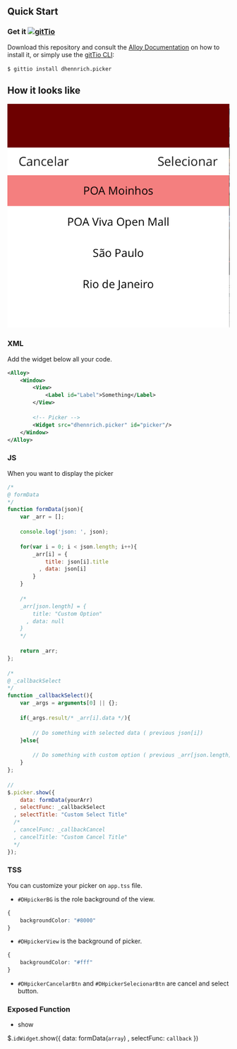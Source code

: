 ## Quick Start

### Get it [![gitTio](http://gitt.io/badge.svg)](http://gitt.io/component/dhennrich.picker)
Download this repository and consult the [Alloy Documentation](http://docs.appcelerator.com/titanium/latest/#!/guide/Alloy_XML_Markup-section-35621528_AlloyXMLMarkup-ImportingWidgets) on how to install it, or simply use the [gitTio CLI](http://gitt.io/cli):

`$ gittio install dhennrich.picker`

## How it looks like

![.Imagem](/assets/imagem.png)


### XML

Add the widget below all your code.
```xml
<Alloy>
    <Window>
        <View>
            <Label id="Label">Something</Label>
        </View>

        <!-- Picker -->
        <Widget src="dhennrich.picker" id="picker"/>
    </Window>
</Alloy>
```

### JS

When you want to display the picker

```js
/*
@ formData
*/
function formData(json){
    var _arr = [];

    console.log('json: ', json);

    for(var i = 0; i < json.length; i++){
        _arr[i] = {
            title: json[i].title
          , data: json[i]
        }
    }

    /*
    _arr[json.length] = {
        title: "Custom Option"
      , data: null
    }
    */

    return _arr;
};

/*
@ _callbackSelect
*/
function _callbackSelect(){
    var _args = arguments[0] || {};

    if(_args.result/* _arr[i].data */){

        // Do something with selected data ( previous json[i])
    }else{

        // Do something with custom option ( previous _arr[json.length] )
    }
};

//
$.picker.show({
    data: formData(yourArr)
  , selectFunc: _callbackSelect
  , selectTitle: "Custom Select Title"
  /*
  , cancelFunc: _callbackCancel
  , cancelTitle: "Custom Cancel Title"
  */
});
```

### TSS
You can customize your picker on `app.tss` file.

* `#DHpickerBG` is the role background of the view.

```css
{
    backgroundColor: "#8000"
}
```

* `#DHpickerView` is the background of picker.

```css
{
    backgroundColor: "#fff"
}
```

* `#DHpickerCancelarBtn` and `#DHpickerSelecionarBtn` are cancel and select button.

### Exposed Function

* show

$.`idWidget`.show({
    data: formData(`array`)
  , selectFunc: `callback`
})
